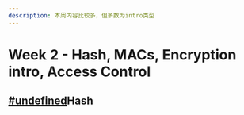 ```yaml
---
description: 本周内容比较多，但多数为intro类型
---
```


# Week 2 - Hash, MACs, Encryption intro, Access Control

## [#undefined](week-2-hash-macs-encryption-intro-access-control.md#undefined "mention")Hash
